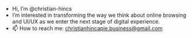 - Hi, I’m @christian-hincs
- I’m interested in transforming the way we think about online browsing and UI/UX as we enter the next stage of digital experience.
- 📫 How to reach me: christianhincapie.business@gmail.com

<!---
christian-hincs/christian-hincs is a ✨ special ✨ repository because its `README.md` (this file) appears on your GitHub profile.
You can click the Preview link to take a look at your changes.
--->
